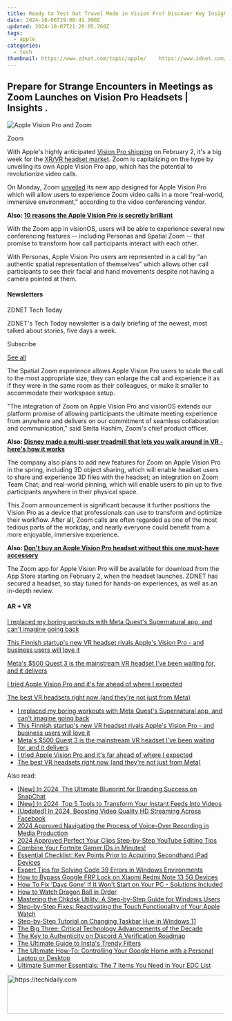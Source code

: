 ```yaml
---
title: Ready to Test Out Travel Mode in Vision Pro? Discover Key Insights and Preparations First! [ZDNet Guide]
date: 2024-10-06T19:08:41.990Z
updated: 2024-10-07T21:28:05.760Z
tags:
  - apple
categories:
  - tech
thumbnail: https://www.zdnet.com/topic/apple/    https://www.zdnet.com/a/img/resize/780b85d51cc8819638c7dfef2fc21f28732be76d/2024/03/20/dc88117b-b13b-442d-a1d3-30f8afc2843f/travel-dialog.png?width=170&height=96&fit=crop&format=pjpg&auto=webp
---
```


## Prepare for Strange Encounters in Meetings as Zoom Launches on Vision Pro Headsets | Insights .

![Apple Vision Pro and Zoom](https://www.zdnet.com/a/img/resize/2e1fc9777a77dff822c9f8775bd57f1a345c268f/2024/01/29/751240c8-7dd0-40c2-94e6-5b8afab39f4a/use-this-for-apple-newsroom-post-1024x576.jpg?auto=webp&precrop=1024,576,x0,y0&width=1280)

Zoom

With Apple's highly anticipated [Vision Pro shipping](https://www.zdnet.com/article/what-vision-pro-shipping-times-tell-us-about-the-demand-for-apples-xr-headset/) on February 2, it's a big week for the [XR/VR headset market](https://www.zdnet.com/article/best-vr-headset/). Zoom is capitalizing on the hype by unveiling its own Apple Vision Pro app, which has the potential to revolutionize video calls. 

On Monday, Zoom [unveiled](https://news.zoom.us/zoom-launches-new-app-for-apple-vision-pro-to-make-hybrid-collaboration-more-immersive/) its new app designed for Apple Vision Pro which will allow users to experience Zoom video calls in a more "real-world, immersive environment," according to the video conferencing vendor.

**Also: [10 reasons the Apple Vision Pro is secretly brilliant](https://www.zdnet.com/article/10-reasons-the-apple-vision-pro-is-secretly-brilliant/)**

With the Zoom app in visionOS, users will be able to experience several new conferencing features -- including Personas and Spatial Zoom -- that promise to transform how call participants interact with each other. 

With Personas, Apple Vision Pro users are represented in a call by "an authentic spatial representation of themselves" which allows other call participants to see their facial and hand movements despite not having a camera pointed at them. 

#### Newsletters

ZDNET Tech Today

ZDNET's Tech Today newsletter is a daily briefing of the newest, most talked about stories, five days a week.

 Subscribe

[See all](https://www.zdnet.com/newsletters/)

The Spatial Zoom experience allows Apple Vision Pro users to scale the call to the most appropriate size; they can enlarge the call and experience it as if they were in the same room as their colleagues, or make it smaller to accommodate their workspace setup. 

"The integration of Zoom on Apple Vision Pro and visionOS extends our platform promise of allowing participants the ultimate meeting experience from anywhere and delivers on our commitment of seamless collaboration and communication," said Smita Hashim, Zoom's chief product officer. 

**Also: [Disney made a multi-user treadmill that lets you walk around in VR - here's how it works](https://www.zdnet.com/article/disney-made-a-multi-user-treadmill-that-lets-you-walk-around-in-vr-heres-how-it-works/)**

The company also plans to add new features for Zoom on Apple Vision Pro in the spring, including 3D object sharing, which will enable headset users to share and experience 3D files with the headset; an integration on Zoom Team Chat; and real-world pinning, which will enable users to pin up to five participants anywhere in their physical space. 

This Zoom announcement is significant because it further positions the Vision Pro as a device that professionals can use to transform and optimize their workflow. After all, Zoom calls are often regarded as one of the most tedious parts of the workday, and nearly everyone could benefit from a more enjoyable, immersive experience. 

**Also: [Don't buy an Apple Vision Pro headset without this one must-have accessory](https://www.zdnet.com/article/the-must-have-accessory-for-your-apple-vision-pro-is-undoubtedly-applecare-coverage/)**

The Zoom app for Apple Vision Pro will be available for download from the App Store starting on February 2, when the headset launches. ZDNET has secured a headset, so stay tuned for hands-on experiences, as well as an in-depth review. 

#### AR + VR

[I replaced my boring workouts with Meta Quest's Supernatural app, and can't imagine going back](https://www.zdnet.com/article/supernatural-on-meta-quest-hands-on/ "I replaced my boring workouts with Meta Quest's Supernatural app, and can't imagine going back")

[This Finnish startup's new VR headset rivals Apple's Vision Pro - and business users will love it](https://www.zdnet.com/article/this-finnish-startups-new-vr-headset-rivals-apples-vision-pro-and-business-users-will-love-it/ "This Finnish startup's new VR headset rivals Apple's Vision Pro - and business users will love it")

[Meta's $500 Quest 3 is the mainstream VR headset I've been waiting for, and it delivers](https://www.zdnet.com/article/meta-quest-3-review/ "Meta's $500 Quest 3 is the mainstream VR headset I've been waiting for, and it delivers")

[I tried Apple Vision Pro and it's far ahead of where I expected](https://www.zdnet.com/article/i-tried-apple-vision-pro-and-its-far-ahead-of-where-i-expected/ "I tried Apple Vision Pro and it's far ahead of where I expected")

[The best VR headsets right now (and they're not just from Meta)](https://www.zdnet.com/article/best-vr-headset/ "The best VR headsets right now (and they're not just from Meta)")

* [I replaced my boring workouts with Meta Quest's Supernatural app, and can't imagine going back](https://www.zdnet.com/article/supernatural-on-meta-quest-hands-on/ "I replaced my boring workouts with Meta Quest's Supernatural app, and can't imagine going back")
* [This Finnish startup's new VR headset rivals Apple's Vision Pro - and business users will love it](https://www.zdnet.com/article/this-finnish-startups-new-vr-headset-rivals-apples-vision-pro-and-business-users-will-love-it/ "This Finnish startup's new VR headset rivals Apple's Vision Pro - and business users will love it")
* [Meta's $500 Quest 3 is the mainstream VR headset I've been waiting for, and it delivers](https://www.zdnet.com/article/meta-quest-3-review/ "Meta's $500 Quest 3 is the mainstream VR headset I've been waiting for, and it delivers")
* [I tried Apple Vision Pro and it's far ahead of where I expected](https://www.zdnet.com/article/i-tried-apple-vision-pro-and-its-far-ahead-of-where-i-expected/ "I tried Apple Vision Pro and it's far ahead of where I expected")
* [The best VR headsets right now (and they're not just from Meta)](https://www.zdnet.com/article/best-vr-headset/ "The best VR headsets right now (and they're not just from Meta)")

<ins class="adsbygoogle"
     style="display:block"
     data-ad-format="autorelaxed"
     data-ad-client="ca-pub-7571918770474297"
     data-ad-slot="1223367746"></ins>

<ins class="adsbygoogle"
     style="display:block"
     data-ad-client="ca-pub-7571918770474297"
     data-ad-slot="8358498916"
     data-ad-format="auto"
     data-full-width-responsive="true"></ins>

<span class="atpl-alsoreadstyle">Also read:</span>
<div><ul>
<li><a href="https://snapchat-videos.techidaily.com/new-in-2024-the-ultimate-blueprint-for-branding-success-on-snapchat/"><u>[New] In 2024, The Ultimate Blueprint for Branding Success on SnapChat</u></a></li>
<li><a href="https://facebook-clips.techidaily.com/new-in-2024-top-5-tools-to-transform-your-instant-feeds-into-videos/"><u>[New] In 2024, Top 5 Tools to Transform Your Instant Feeds Into Videos</u></a></li>
<li><a href="https://facebook-video-content.techidaily.com/updated-in-2024-boosting-video-quality-hd-streaming-across-facebook/"><u>[Updated] In 2024, Boosting Video Quality HD Streaming Across Facebook</u></a></li>
<li><a href="https://desktop-recording.techidaily.com/2024-approved-navigating-the-process-of-voice-over-recording-in-media-production/"><u>2024 Approved Navigating the Process of Voice-Over Recording in Media Production</u></a></li>
<li><a href="https://youtube-help.techidaily.com/2024-approved-perfect-your-clips-step-by-step-youtube-editing-tips/"><u>2024 Approved Perfect Your Clips Step-by-Step YouTube Editing Tips</u></a></li>
<li><a href="https://tech-recovery.techidaily.com/combine-your-fortnite-gamer-ids-in-minutes/"><u>Combine Your Fortnite Gamer IDs in Minutes!</u></a></li>
<li><a href="https://tech-recovery.techidaily.com/essential-checklist-key-points-prior-to-acquiring-secondhand-ipad-devices/"><u>Essential Checklist: Key Points Prior to Acquiring Secondhand iPad Devices</u></a></li>
<li><a href="https://tech-recovery.techidaily.com/expert-tips-for-solving-code-39-errors-in-windows-environments/"><u>Expert Tips for Solving Code 39 Errors in Windows Environments</u></a></li>
<li><a href="https://bypass-frp.techidaily.com/how-to-bypass-google-frp-lock-on-xiaomi-redmi-note-13-5g-devices-by-drfone-android/"><u>How to Bypass Google FRP Lock on Xiaomi Redmi Note 13 5G Devices</u></a></li>
<li><a href="https://win-solutions.techidaily.com/how-to-fix-days-gone-if-it-wont-start-on-your-pc-solutions-included/"><u>How To Fix 'Days Gone' If It Won't Start on Your PC - Solutions Included</u></a></li>
<li><a href="https://tech-recovery.techidaily.com/how-to-watch-dragon-ball-in-order/"><u>How to Watch Dragon Ball in Order</u></a></li>
<li><a href="https://tech-recovery.techidaily.com/mastering-the-chkdsk-utility-a-step-by-step-guide-for-windows-users/"><u>Mastering the Chkdsk Utility: A Step-by-Step Guide for Windows Users</u></a></li>
<li><a href="https://tech-recovery.techidaily.com/step-by-step-fixes-reactivating-the-touch-functionality-of-your-apple-watch/"><u>Step-by-Step Fixes: Reactivating the Touch Functionality of Your Apple Watch</u></a></li>
<li><a href="https://techno-recovery.techidaily.com/step-by-step-tutorial-on-changing-taskbar-hue-in-windows-11/"><u>Step-by-Step Tutorial on Changing Taskbar Hue in Windows 11</u></a></li>
<li><a href="https://tech-recovery.techidaily.com/the-big-three-critical-technology-advancements-of-the-decade/"><u>The Big Three: Critical Technology Advancements of the Decade</u></a></li>
<li><a href="https://discord-videos.techidaily.com/the-key-to-authenticity-on-discord-a-verification-roadmap/"><u>The Key to Authenticity on Discord A Verification Roadmap</u></a></li>
<li><a href="https://instagram-videos.techidaily.com/the-ultimate-guide-to-instas-trendy-filters/"><u>The Ultimate Guide to Insta's Trendy Filters</u></a></li>
<li><a href="https://tech-recovery.techidaily.com/the-ultimate-how-to-controlling-your-google-home-with-a-personal-laptop-or-desktop/"><u>The Ultimate How-To: Controlling Your Google Home with a Personal Laptop or Desktop</u></a></li>
<li><a href="https://tech-recovery.techidaily.com/1722891394100-ultimate-summer-essentials-the-7-items-you-need-in-your-edc-list/"><u>Ultimate Summer Essentials: The 7 Items You Need in Your EDC List</u></a></li>
</ul></div>

<!-- affiliate ads begin -->
<a href="https://appsumo.8odi.net/c/5597632/2068426/7443" target="_top" id="2068426">
  <img src="//a.impactradius-go.com/display-ad/7443-2068426" border="0" alt="https://techidaily.com" width="728" height="90"/>
</a>
<img height="0" width="0" src="https://appsumo.8odi.net/i/5597632/2068426/7443" style="position:absolute;visibility:hidden;" border="0" />
<!-- affiliate ads end -->

